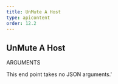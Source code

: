 ```yaml
---
title: UnMute A Host
type: apicontent
order: 12.2
---
```


## UnMute A Host
ARGUMENTS

This end point takes no JSON arguments.'